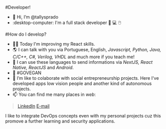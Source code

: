 #Developer!
- 👋 Hi, I’m @tallysprado
- :desktop-computer: I'm a full stack developer :iphone: :computer: :computer_mouse:

#How do I develop?
- :technologist: Today I'm improving my React skills.
- :earth_americas: I can talk with you via Portuguese, English, *Javascript, Python, Java, C/C++, C#, Verilog, VHDL* and much more if you teach me!
- :scroll: I can use these languages to send informations via *NextJS, React Native, ReactJS* and *Android*.
- 🌱 #GOVEGAN
- 💞️ I’m like to colaborate with social entrepreneurship projects. Here I've developed apps low vision people and another kind of autonomous projects.
- 📫 You can find me many places in *web*:
>[LinkedIn](https://www.linkedin.com/in/tallys-prado-173077144/)
>[E-mail](tallys.prado@gmail.com)

I like to integrate DevOps concepts even with my personal projects cuz this promove a further learning and security applications.

<!---
tallysprado/tallysprado is a ✨ special ✨ repository because its `README.md` (this file) appears on your GitHub profile.
You can click the Preview link to take a look at your changes.
--->
